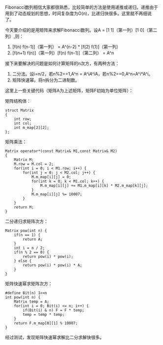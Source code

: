 Fibonacci数列相信大家都很熟悉，比较简单的方法是使用递推或递归，递推由于用到了动态规划的思想，时间复杂度为O(n)，比递归快很多。这里就不再细说了。

今天要介绍的是用矩阵来求解Fibonacci数列。设A = [1 1]（第一列）[1 0]（第二列）,则：

1. [f(n) f(n-1)]（第一列） = A^(n-2) * [f(2) f(1)]（第一列）
2. [f(n+1) f(n)]（第一列）[f(n) f(n-1)]（第二列） = A^n

接下来要解决的问题是如何计算矩阵的n次方，有两种方法：

1. 二分法。设i=n/2，若n%2==1,A^n = A^i*A^i*A，若n%2==0,A^n=A^i*A^i。
2. 矩阵快速幂。将n拆分为二进制数。

这里上一些关键代码（矩阵A为上述矩阵，矩阵F初始为单位矩阵）：

矩阵结构体：

    struct Matrix 
	{
	    int row;
	    int col;
	    int m_map[2][2];
	};

矩阵乘法：

    Matrix operator*(const Matrix& M1,const Matrix& M2)
	{
	    Matrix M;
	    M.row = M.col = 2;
	    for(int i = 0; i < M1.row; i++) {
	        for(int j = 0; j < M2.col; j++) {
	            M.m_map[i][j] = 0;
	            for(int k = 0; k < M1.col; k++) {
	                M.m_map[i][j] += M1.m_map[i][k] * M2.m_map[k][j];
	            }
	            M.m_map[i][j] %= 10007;
	        }
	    }
	    return M;
	}

二分递归求矩阵次方：

    Matrix pow(int n) {
	    if(n == 1) {
	        return A;
	    }
	    int i = n / 2;
	    if(n % 2 == 0) {
	        return pow(i) * pow(i);
	    } else {
	        return pow(i) * pow(i) * A;
	    }
	}

矩阵快速幂求矩阵次方：
	
	#define Bit(n) 1<<n
    int pow(int n) {
		Matrix temp = A;
	    for(int i = 0; Bit(i) <= n; i++) {
	        if(Bit(i) & n) F = F * temp;
	        temp = temp * temp;
	    }
	    return F.m_map[0][1] % 10007;
	}

经过测试，发现矩阵快速幂求解比二分求解快很多。